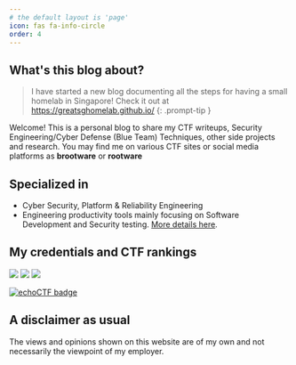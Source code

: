 ```yaml
---
# the default layout is 'page'
icon: fas fa-info-circle
order: 4
---
```


## What's this blog about?

> I have started a new blog documenting all the steps for having a small homelab in Singapore! Check it out at https://greatsghomelab.github.io/
{: .prompt-tip }

Welcome! This is a personal blog to share my CTF writeups, Security Engineering/Cyber Defense (Blue Team) Techniques, other side projects and research. You may find me on various CTF sites or social media platforms as **brootware** or **rootware**

## Specialized in

- Cyber Security, Platform & Reliability Engineering
- Engineering productivity tools mainly focusing on Software Development and Security testing. [More details here](https://brootware.github.io/categories/security-toolkit/).

## My credentials and CTF rankings

<a href="https://www.credly.com/users/oaker-min/badges"><img src="https://img.shields.io/badge/Credly%20Certificates-Oaker%20Min-brightgreen" /></a>
<a href="https://pwn.college/hacker/1207"><img src="https://img.shields.io/badge/pwncollege-brootware-black" /></a>
<a href="https://www.wechall.net/profile/brootware"><img src="https://img.shields.io/badge/wechall.net-brootware-blue" /></a>

[![echoCTF badge](https://echoctf.red/profile/289749/badge)](https://echoctf.red/profile/289749)

<!-- <a href="https://cyberdefenders.org/profile/brootware"><img src="https://img.shields.io/badge/cyberdefenders.org-brootware-blue" /></a> -->
<!-- <script src="https://tryhackme.com/badge/242534"></script> -->
<!-- <a href="https://blueteamlabs.online/public/user/f7656a47c955978a69858f"><img src="https://img.shields.io/badge/blueteamlabs-Top%202%20percent-blue" /></a> -->
## A disclaimer as usual

The views and opinions shown on this website are of my own and not necessarily the viewpoint of my employer.

<!-- > **Note**: Add Markdown syntax content to file `_tabs/about.md` and it will show up on this page. -->

<!-- > Add Markdown syntax content to file `_tabs/about.md`{: .filepath } and it will show up on this page.
{: .prompt-tip } -->
